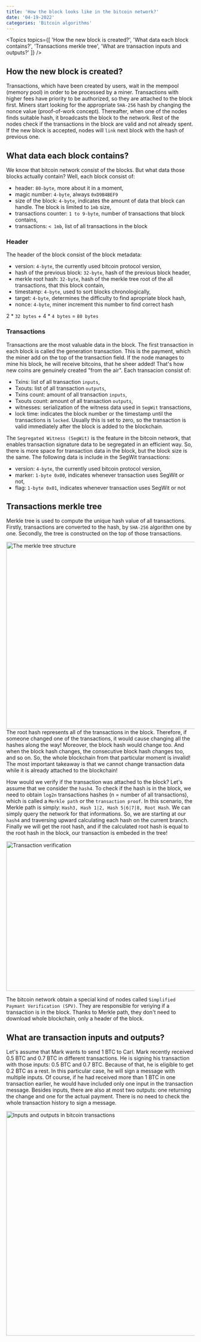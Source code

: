 ```yaml
---
title: 'How the block looks like in the bitcoin network?'
date: '04-19-2022'
categories: 'Bitcoin algorithms'
---
```


<Topics topics={[
    'How the new block is created?',
    'What data each block contains?',
    'Transactions merkle tree',
    'What are transaction inputs and outputs?'
]} />

## How the new block is created?

Transactions, which have been created by users, wait in the mempool (memory pool) in order to be processed by a miner. Transactions with higher fees have priority to be authorized, so they are attached to the block first. Miners start looking for the appropriate `SHA-256` hash by changing the nonce value (proof-of-work concept). Thereafter, when one of the nodes finds suitable hash, it broadcasts the block to the network. Rest of the nodes check if the transactions in the block are valid and not already spent. If the new block is accepted, nodes will `link` next block with the hash of previous one.

## What data each block contains?

We know that bitcoin network consist of the blocks. But what data those blocks actually contain? Well, each block consist of:

- header: `80-byte`, more about it in a moment,
- magic number: `4-byte`, always `0xD9B4BEF9`
- size of the block: `4-byte`, indicates the amount of data that block can handle. The block is limited to `1mb` size,
- transactions counter: `1 to 9-byte`, number of transactions that block contains,
- transactions: `< 1mb`, list of all transactions in the block

### Header

The header of the block consist of the block metadata:
- version: `4-byte`, the currently used bitcoin protocol version,
- hash of the previous block: `32-byte`, hash of the previous block header,
-  merkle root hash: `32-byte`, hash of the merkle tree root of the all transactions, that this block contain,
-  timestamp: `4-byte`, used to sort blocks chronologically,
-  target: `4-byte`, determines the difficulty to find apropriate block hash,
-  nonce: `4-byte`, miner increment this number to find correct hash

2 * `32 bytes` + 4 * `4 bytes` = `80 bytes`

### Transactions

Transactions are the most valuable data in the block. The first transaction in each block is called the generation transaction. This is the payment, which the miner add on the top of the transaction field. If the node manages to mine his block, he will receive bitcoins, that he sheer added! That's how new coins are genuinely created "from the air". Each transacion consist of:

- Txins: list of all transaction `inputs`,
- Txouts: list of all transaction `outputs`,
- Txins count: amount of all transaction `inputs`,
- Txouts count: amount of all transaction `outputs`,
- witnesses: serialization of the witness data used in `SegWit` transactions,
- lock time: indicates the block number or the timestamp until the transactions is `locked`. Usually this is set to zero, so the transaction is valid immediately after the block is added to the blockchain.

The `Segregated Witness (SegWit)` is the feature in the bitcoin network, that enables transaction signature data to be segregated in an efficient way. So, there is more space for transaction data in the block, but the block size is the same.
The following data is include in the SegWit transactions:
- version: `4-byte`, the currently used bitcoin protocol version,
- marker: `1-byte 0x00`, indicates whenever transaction uses SegWit or not,
- flag: `1-byte 0x01`, indicates whenever transaction uses SegWit or not

## Transactions merkle tree

Merkle tree is used to compute the unique hash value of all transactions. Firstly, transactions are converted to the hash, by `SHA-256` algorithm one by one. Secondly, the tree is constructed on the top of those transactions. 

<Image src='/images/how-bitcoin-works/image2.png' alt='The merkle tree structure' width="900" height="500" />

<Emphasize type='important'>
  The root hash represents all of the transactions in the block. Therefore, if someone changed one of the transactions, it would cause changing all the hashes along the way! Moreover, the block hash would change too. And when the block hash changes, the consecutive block hash changes too, and so on. So, the whole blockchain from that particular moment is invalid! The most important takeaway is that we cannot change transaction data while it is already attached to the blockchain!
</Emphasize>

How would we verify if the transaction was attached to the block? Let's assume that we consider the `hash4`.
To check if the hash is in the block, we need to obtain `log2n` transactions hashes (n = number of all transactions), which is called a `Merkle path` or the `transaction proof`. In this scenario, the Merkle path is simply: `Hash3, Hash 1|2, Hash 5|6|7|8, Root Hash`. We can simply query the network for that informations. So, we are starting at our `hash4` and traversing upward calculating each hash on the current branch. Finally we will get the root hash, and if the calculated root hash is equal to the root hash in the block, our transaction is embeded in the tree!

<Image src='/images/how-bitcoin-works/image3.png' alt='Transaction verification' width="1000" height="400" />

The bitcoin network obtain a special kind of nodes called `Simplified Paymant Verification (SPV)`. They are responsible for veriying if a transaction is in the block. Thanks to Merkle path, they don't need to download whole blockchain, only a header of the block.

## What are transaction inputs and outputs?

Let's assume that Mark wants to send 1 BTC to Carl. Mark recently received 0.5 BTC and 0.7 BTC in different transactions. He is signing his transaction with those inputs: 0.5 BTC and 0.7 BTC. Because of that, he is eligible to get 0.2 BTC as a rest. In this particular case, he will sign a message with multiple inputs. Of course, if he had received more than 1 BTC in one transaction earlier, he would have included only one input in the transaction message. Besides inputs, there are also at most two outputs: one returning the change and one for the actual payment. There is no need to check the whole transaction history to sign a message.

<Image src='/images/how-bitcoin-works/image4.png' alt='Inputs and outputs in bitcoin transactions' width="900" height="600" />